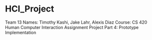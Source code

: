 # HCI_Project

Team 13
     Names: Timothy Kashi, Jake Lahr, Alexis Diaz
     Course: CS 420 Human Computer Interaction
     Assignment Project Part 4: Prototype Implementation
